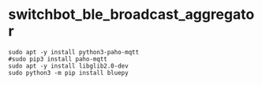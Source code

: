 # switchbot_ble_broadcast_aggregator

```
sudo apt -y install python3-paho-mqtt
#sudo pip3 install paho-mqtt
sudo apt -y install libglib2.0-dev
sudo python3 -m pip install bluepy
```
